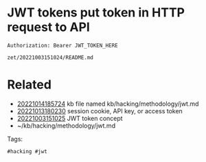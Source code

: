 # JWT tokens put token in HTTP request to API

```http
Authorization: Bearer JWT_TOKEN_HERE
```

` zet/20221003151024/README.md `

# Related

- [20221014185724](/zet/20221014185724/README.md) kb file named kb/hacking/methodology/jwt.md
- [20221013180230](/zet/20221013180230/README.md) session cookie, API key, or access token
- [20221003151025](/zet/20221003151025/README.md) JWT token concept
- ~/kb/hacking/methodology/jwt.md

Tags:

    #hacking #jwt 
